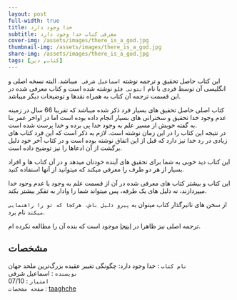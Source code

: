 ```yaml
---
layout: post
full-width: true
title: خدا وجود دارد
subtitle: معرفی کتاب خدا وجود دارد
cover-img: /assets/images/there_is_a_god.jpg
thumbnail-img: /assets/images/there_is_a_god.jpg
share-img: /assets/images/there_is_a_god.jpg
tags: [کتاب, دین]
---
```


این کتاب حاصل تحقیق و ترجمه نوشته `اسماعیل شرفی ` میباشد. البته نسخه اصلی و انگلیسی آن توسط فردی با نام `آنتونی فلو` نوشته شده است و کتاب معرفی شده در این قسمت ترجمه آن کتاب به همراه نقدها و توضیحات دیگر میباشد.  

کتاب اصلی حاصل تحقیق های بسیار فرد ذکر شده میباشد که تقریبا 66 سال در زمینه عدم وجود خدا تحقیق و سخنرانی های بسیار انجام داده بوده است اما در اواخر عمر بنا به گفته خویش از مسیر علم به وجود خدا پی برده و خدا پرست شده است.  
در نتیجه این کتاب را در این زمان نوشته است. لازم به ذکر است که این فرد کتاب های زیادی در رد خدا نیز دارد که قبل از این اتفاق نوشته بوده است و در کتاب آخر خود دلیل برگشت از آن ادعاها را نیز توضیح داده است.  

این کتاب دید خوبی به شما برای تحقیق های آینده خودتان میدهد و در آن کتاب ها و افراد بسیار از هر دو طرف را معرفی میکند که میتوانید از آنها استفاده کنید.  

این کتاب و بیشتر کتاب های معرفی شده در آن از قسمت علم به وجود یا عدم وجود خدا میپردازند، نه دلیل های یک طرفه، پس میتواند شما را وادار به تفکر بیشتر بکند.  

از سخن های تاثیرگذار کتاب میتوان به `پیرو دلیل باش، هرکجا که تو را راهنمایی میکند` نام برد.  

ترجمه اصلی نیز ظاهرا در [اینجا](https://taaghche.com/book/6427/%D9%87%D8%B1%DA%A9%D8%AC%D8%A7-%DA%A9%D9%87-%D8%AF%D9%84%DB%8C%D9%84-%D9%85%D8%A7-%D8%B1%D8%A7-%D8%A8%D8%B1%D8%AF-%D8%A7%D8%B2-%D8%A7%D8%B5%D9%84-%D8%AE%D8%AF%D8%A7-%D9%86%DB%8C%D8%B3%D8%AA-%D8%AA%D8%A7-%D8%AE%D8%AF%D8%A7-%D9%87%D8%B3%D8%AA) موجود است که بنده آن را مطالعه نکرده ام.  

## مشخصات

`نام کتاب` : خدا وجود دارد: چگونگی تغییر عقیده بزرگ‌ترین ملحد جهان   
`نویسنده` : اسماعیل شرفی  
`امتیاز` : 07/10  
`صفحه مشخصات` : [taaghche](https://taaghche.com/book/8839/%D8%AE%D8%AF%D8%A7-%D9%88%D8%AC%D9%88%D8%AF-%D8%AF%D8%A7%D8%B1%D8%AF-%DA%86%DA%AF%D9%88%D9%86%DA%AF%DB%8C-%D8%AA%D8%BA%DB%8C%DB%8C%D8%B1-%D8%B9%D9%82%DB%8C%D8%AF%D9%87-%D8%A8%D8%B2%D8%B1%DA%AF-%D8%AA%D8%B1%DB%8C%D9%86-%D9%85%D9%84%D8%AD%D8%AF-%D8%AC%D9%87%D8%A7%D9%86)  
